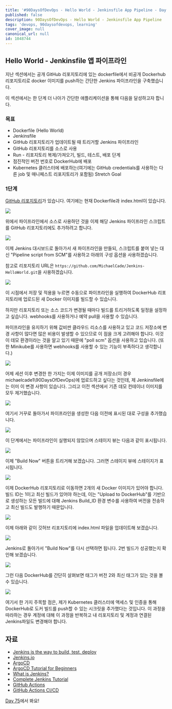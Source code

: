 ```yaml
---
title: '#90DaysOfDevOps - Hello World - Jenkinsfile App Pipeline - Day 74'
published: false
description: 90DaysOfDevOps - Hello World - Jenkinsfile App Pipeline
tags: 'devops, 90daysofdevops, learning'
cover_image: null
canonical_url: null
id: 1048744
---
```


## Hello World - Jenkinsfile 앱 파이프라인

지난 섹션에서는 공개 GitHub 리포지토리에 있는 dockerfile에서 비공개 Dockerhub 리포지토리로 docker 이미지를 push하는 간단한 Jenkins 파이프라인을 구축했습니다.

이 섹션에서는 한 단계 더 나아가 간단한 애플리케이션을 통해 다음을 달성하고자 합니다.

### 목표

- Dockerfile (Hello World)
- Jenkinsfile
- GitHub 리포지토리가 업데이트될 때 트리거할 Jenkins 파이프라인
- GitHub 리포지토리를 소스로 사용
- Run - 리포지토리 복제/가져오기, 빌드, 테스트, 배포 단계
- 점진적인 버전 번호로 DockerHub에 배포
- Kubernetes 클러스터에 배포하는(여기에는 GitHub credentials를 사용하는 다른 job 및 매니페스트 리포지토리가 포함됨) Stretch Goal

### 1단계

[GitHub 리포지토리](https://github.com/MichaelCade/Jenkins-HelloWorld)가 있습니다. 여기에는 현재 Dockerfile과 index.html이 있습니다.

![](/2022/Days/Images/Day74_CICD1.png)

위에서 파이프라인에서 소스로 사용하던 것을 이제 해당 Jenkins 파이프라인 스크립트를 GitHub 리포지토리에도 추가하려고 합니다.

![](/2022/Days/Images/Day74_CICD2.png)

이제 Jenkins 대시보드로 돌아가서 새 파이프라인을 만들되, 스크립트를 붙여 넣는 대신 "Pipeline script from SCM"를 사용하고 아래의 구성 옵션을 사용하겠습니다.

참고로 리포지토리 URL은 `https://github.com/MichaelCade/Jenkins-HelloWorld.git`을 사용하겠습니다.

![](/2022/Days/Images/Day74_CICD3.png)

이 시점에서 저장 및 적용을 누르면 수동으로 파이프라인을 실행하여 DockerHub 리포지토리에 업로드된 새 Docker 이미지를 빌드할 수 있습니다.

하지만 리포지토리 또는 소스 코드가 변경될 때마다 빌드를 트리거하도록 일정을 설정하고 싶습니다. webhooks를 사용하거나 예약 pull을 사용할 수 있습니다.

파이프라인을 유지하기 위해 값비싼 클라우드 리소스를 사용하고 있고 코드 저장소에 변경 사항이 많다면 많은 비용이 발생할 수 있으므로 이 점을 크게 고려해야 합니다. 이것이 데모 환경이라는 것을 알고 있기 때문에 "poll scm" 옵션을 사용하고 있습니다. (또한 Minikube를 사용하면 webhooks를 사용할 수 있는 기능이 부족하다고 생각합니다.)

![](/2022/Days/Images/Day74_CICD4.png)

어제 세션 이후 변경한 한 가지는 이제 이미지를 공개 저장소(이 경우 michaelcade1\90DaysOfDevOps)에 업로드하고 싶다는 것인데, 제 Jenkinsfile에는 이미 이 변경 사항이 있습니다. 그리고 이전 섹션에서 기존 데모 컨테이너 이미지를 모두 제거했습니다.

![](/2022/Days/Images/Day74_CICD5.png)

여기서 거꾸로 돌아가서 파이프라인을 생성한 다음 이전에 표시된 대로 구성을 추가했습니다.

![](/2022/Days/Images/Day74_CICD6.png)

이 단계에서는 파이프라인이 실행되지 않았으며 스테이지 뷰는 다음과 같이 표시됩니다.

![](/2022/Days/Images/Day74_CICD7.png)

이제 "Build Now" 버튼을 트리거해 보겠습니다. 그러면 스테이지 뷰에 스테이지가 표시됩니다.

![](/2022/Days/Images/Day74_CICD8.png)

이제 DockerHub 리포지토리로 이동하면 2개의 새 Docker 이미지가 있어야 합니다. 빌드 ID는 1이고 최신 빌드가 있어야 하는데, 이는 "Upload to DockerHub"를 기반으로 생성하는 모든 빌드에 대해 Jenkins Build_ID 환경 변수를 사용하여 버전을 전송하고 최신 빌드도 발행하기 때문입니다.

![](/2022/Days/Images/Day74_CICD9.png)

이제 아래와 같이 깃허브 리포지토리에 index.html 파일을 업데이트해 보겠습니다.

![](/2022/Days/Images/Day74_CICD10.png)

Jenkins로 돌아가서 "Build Now"를 다시 선택하면 됩니다. 2번 빌드가 성공했는지 확인해 보겠습니다.

![](/2022/Days/Images/Day74_CICD11.png)

그런 다음 DockerHub를 간단히 살펴보면 태그가 버전 2와 최신 태그가 있는 것을 볼 수 있습니다.

![](/2022/Days/Images/Day74_CICD12.png)

여기서 한 가지 주목할 점은, 제가 Kubernetes 클러스터에 액세스 및 인증을 통해 DockerHub로 도커 빌드를 push할 수 있는 시크릿을 추가했다는 것입니다. 이 과정을 따라하는 경우 계정에 대해 이 과정을 반복하고 내 리포지토리 및 계정과 연결된 Jenkins파일도 변경해야 합니다.

## 자료

- [Jenkins is the way to build, test, deploy](https://youtu.be/_MXtbjwsz3A)
- [Jenkins.io](https://www.jenkins.io/)
- [ArgoCD](https://argo-cd.readthedocs.io/en/stable/)
- [ArgoCD Tutorial for Beginners](https://www.youtube.com/watch?v=MeU5_k9ssrs)
- [What is Jenkins?](https://www.youtube.com/watch?v=LFDrDnKPOTg)
- [Complete Jenkins Tutorial](https://www.youtube.com/watch?v=nCKxl7Q_20I&t=3s)
- [GitHub Actions](https://www.youtube.com/watch?v=R8_veQiYBjI)
- [GitHub Actions CI/CD](https://www.youtube.com/watch?v=mFFXuXjVgkU)

[Day 75](day75.md)에서 봐요!
